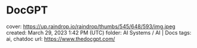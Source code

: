 # DocGPT

cover: https://up.raindrop.io/raindrop/thumbs/545/648/593/img.jpeg
created: March 29, 2023 1:42 PM (UTC)
folder: AI Systems / AI | Docs
tags: ai, chatdoc
url: https://www.thedocgpt.com/